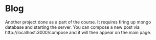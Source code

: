 # Blog 

Another project done as a part of the course. It requires firing up mongo database and starting the server. You can compose a new post via http://localhost:3000/compose and it will then appear on the main page.
